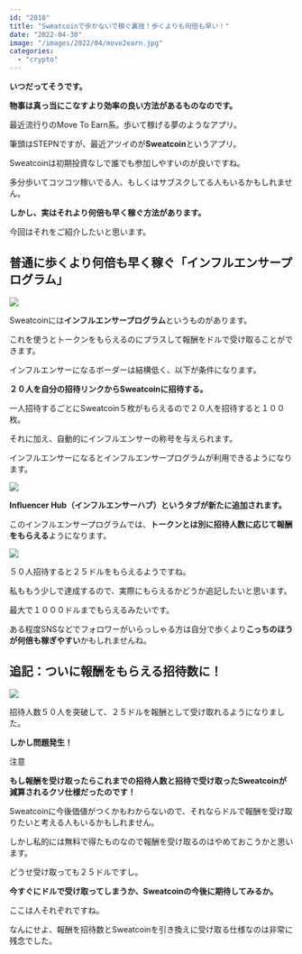 ```yaml
---
id: "2018"
title: "Sweatcoinで歩かないで稼ぐ裏技！歩くよりも何倍も早い！"
date: "2022-04-30"
image: "/images/2022/04/move2earn.jpg"
categories: 
  - "crypto"
---
```


**いつだってそうです。**

**物事は真っ当にこなすより効率の良い方法があるものなのです。**

最近流行りのMove To Earn系。歩いて稼げる夢のようなアプリ。

筆頭はSTEPNですが、最近アツイのが**Sweatcoin**というアプリ。

Sweatcoinは初期投資なしで誰でも参加しやすいのが良いですね。

多分歩いてコツコツ稼いでる人、もしくはサブスクしてる人もいるかもしれません。

**しかし、実はそれより何倍も早く稼ぐ方法があります。**

今回はそれをご紹介したいと思います。

## 普通に歩くより何倍も早く稼ぐ「インフルエンサープログラム」

![](../../assets/images/2022/05/image0.jpg)

Sweatcoinには**インフルエンサープログラム**というものがあります。

これを使うとトークンをもらえるのにプラスして報酬をドルで受け取ることができます。

インフルエンサーになるボーダーは結構低く、以下が条件になります。

**２０人を自分の招待リンクからSweatcoinに招待する。**

一人招待するごとにSweatcoin５枚がもらえるので２０人を招待すると１００枚。

それに加え、自動的にインフルエンサーの称号を与えられます。

インフルエンサーになるとインフルエンサープログラムが利用できるようになります。

![](../../assets/images/2022/05/sc-image1.jpg)

**Influencer Hub（インフルエンサーハブ）というタブが新たに追加されます。**

このインフルエンサープログラムでは、**トークンとは別に招待人数に応じて報酬をもらえる**ようになります。

![](../../assets/images/2022/05/sc-image3.jpg)

５０人招待すると２５ドルをもらえるようですね。

私ももう少しで達成するので、実際にもらえるかどうか追記したいと思います。

最大で１０００ドルまでもらえるみたいです。

ある程度SNSなどでフォロワーがいらっしゃる方は自分で歩くより**こっちのほうが何倍も稼ぎやすい**かもしれませんね。

## 追記：ついに報酬をもらえる招待数に！

![](../../assets/images/2022/05/sc-image4.jpg)

招待人数５０人を突破して、２５ドルを報酬として受け取れるようになりました。

**しかし問題発生！**

注意

**もし報酬を受け取ったらこれまでの招待人数と招待で受け取ったSweatcoinが減算されるクソ仕様だったのです！**

Sweatcoinに今後価値がつくかもわからないので、それならドルで報酬を受け取りたいと考える人もいるかもしれません。

しかし私的には無料で得たものなので報酬を受け取るのはやめておこうかと思います。

どうせ受け取っても２５ドルですし。

**今すぐにドルで受け取ってしまうか、Sweatcoinの今後に期待してみるか。**

ここは人それぞれですね。

なんにせよ、報酬を招待数とSweatcoinを引き換えに受け取る仕様なのは非常に残念でした。
